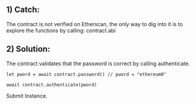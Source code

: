 ## 1) Catch:
The contract is not verified on Etherscan, the only way to dig into it is to 
explore the functions by calling:
    contract.abi

## 2) Solution:
The contract validates that the password is correct by calling authenticate.

    let pword = await contract.password() // pword = "ethereum0"

    await contract.authenticate(pword)

Submit Instance.

    

